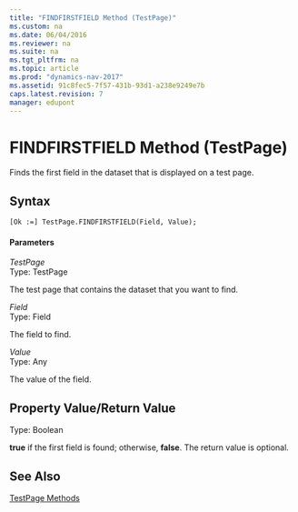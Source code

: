 ```yaml
---
title: "FINDFIRSTFIELD Method (TestPage)"
ms.custom: na
ms.date: 06/04/2016
ms.reviewer: na
ms.suite: na
ms.tgt_pltfrm: na
ms.topic: article
ms.prod: "dynamics-nav-2017"
ms.assetid: 91c8fec5-7f57-431b-93d1-a238e9249e7b
caps.latest.revision: 7
manager: edupont
---
```

# FINDFIRSTFIELD Method (TestPage)
Finds the first field in the dataset that is displayed on a test page.  
  
## Syntax  
  
```  
[Ok :=] TestPage.FINDFIRSTFIELD(Field, Value);  
```  
  
#### Parameters  
 *TestPage*  
 Type: TestPage  
  
 The test page that contains the dataset that you want to find.  
  
 *Field*  
 Type: Field  
  
 The field to find.  
  
 *Value*  
 Type: Any  
  
 The value of the field.  
  
## Property Value/Return Value  
 Type: Boolean  
  
 **true** if the first field is found; otherwise, **false**. The return value is optional.  
  
## See Also  
 [TestPage Methods](TestPage-Methods.md)